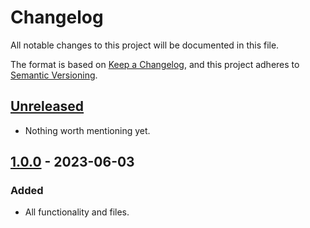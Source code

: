 # Changelog

All notable changes to this project will be documented in this file.

The format is based on [Keep a Changelog](https://keepachangelog.com/en/1.0.0/),
and this project adheres to [Semantic Versioning](https://semver.org/spec/v2.0.0.html).


## [Unreleased]

- Nothing worth mentioning yet.


## [1.0.0] - 2023-06-03

### Added

- All functionality and files.


[unreleased]: https://github.com/foundata/chocolatey-sendmouseclick.extension/compare/v1.0.0...HEAD
[1.0.0]: https://github.com/foundata/chocolatey-sendmouseclick.extension/releases/tag/v1.0.0
